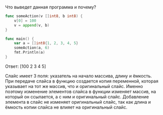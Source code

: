 Что выведет данная программа и почему?

```go
func someAction(v []int8, b int8) {
    v[0] = 100
    v = append(v, b)
}

func main() {
    var a = []int8{1, 2, 3, 4, 5}
    someAction(a, 6)
    fmt.Println(a)
}

```

Ответ: [100 2 3 4 5]

Слайс имеет 3 поля: указатель на начало массива, длину и ёмкость.
При передаче слайса в функцию создается копия переменной, которая указывает на тот же массив, что и оригинальный слайс.
Именно поэтому изменение элементов слайса в функции изменяет массив, на который он ссылается, а с ним и оригинальный слайс.
Добавление элемента в слайс не изменяет оригинальный слайс, так как длина и ёмкость копии слайса не влияет на оригинальный слайс.